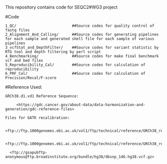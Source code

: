 
This repository contains code for SEQC2#WG3 project

#Code

    1_QC/                         ##Source codes for quality control of fastq files
    2_Alignment_And_Calling/      ##Source codes for generating pipelines for each sample and generated shell file for each sample of various pipelines
    3_vcfStat_and_DepthFilter/    ##Source codes for variant statistic by RTG tool and depth filtering by perl script 
    4_Benchmarking/               ##Source codes for make final benchmark vcf and bed files
    5_Reproducibility_Cal/        ##Source codes for calculation of reproducibility
    6_PRF_Cal/                    ##Source codes for calculation of Precision/Recal/F-score

#Reference Used:

    GRCh38.d1.vd1 Reference Sequence: 

         <https://gdc.cancer.gov/about-data/data-harmonization-and-generation/gdc-reference-files>

    Files for GATK recalibration:

        <ftp://ftp.1000genomes.ebi.ac.uk/vol1/ftp/technical/reference/GRCh38_reference_genome/other_mapping_resources/Mills_and_1000G_gold_standard.indels.b38.primary_assembly.vcf.gz>

      <ftp://ftp.1000genomes.ebi.ac.uk/vol1/ftp/technical/reference/GRCh38_reference_genome/other_mapping_resources/ALL.wgs.1000G_phase3.GRCh38.ncbi_remapper.20150424.shapeit2_indels.vcf.gz>

      <ftp://gsapubftp-anonymous@ftp.broadinstitute.org/bundle/hg38/dbsnp_146.hg38.vcf.gz>
